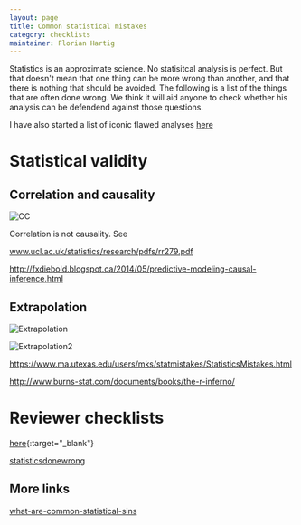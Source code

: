 ```yaml
---
layout: page
title: Common statistical mistakes
category: checklists
maintainer: Florian Hartig
---
```


Statistics is an approximate science. No statisitcal analysis is perfect. But that doesn't mean that one thing can be more wrong than another, and that there is nothing that should be avoided. The following is a list of the things that are often done wrong. We think it will aid anyone to check whether his analysis can be defendend against those questions.

I have also started a list of iconic flawed analyses [here](https://github.com/biometry/APES/blob/master/notes/wrongStats.md)




# Statistical validity

## Correlation and causality 

![CC](http://imgs.xkcd.com/comics/correlation.png)

Correlation is not causality. See 

www.ucl.ac.uk/statistics/research/pdfs/rr279.pdf

http://fxdiebold.blogspot.ca/2014/05/predictive-modeling-causal-inference.html

## Extrapolation 

![Extrapolation](http://imgs.xkcd.com/comics/extrapolating.png)

![Extrapolation2](https://mathwithbaddrawings.files.wordpress.com/2015/06/20150617080939_00003.jpg)

https://www.ma.utexas.edu/users/mks/statmistakes/StatisticsMistakes.html

http://www.burns-stat.com/documents/books/the-r-inferno/


# Reviewer checklists

[here](http://www.elsevier.com/__data/promis_misc/ejvesstat.pdf){:target="_blank"}

<a href="http://www.statisticsdonewrong.com/" target="_blank">statisticsdonewrong</a>

## More links


<a href="http://stats.stackexchange.com/questions/4551/what-are-common-statistical-sins/" target="_blank">what-are-common-statistical-sins</a>


